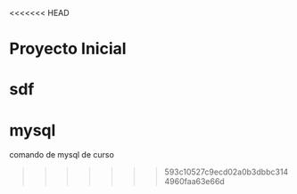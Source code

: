 <<<<<<< HEAD
# Proyecto Inicial
sdf
=======
# mysql
comando de mysql de curso
>>>>>>> 593c10527c9ecd02a0b3dbbc3144960faa63e66d
